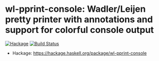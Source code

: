 # wl-pprint-console: Wadler/Leijen pretty printer with annotations and support for colorful console output

[![Hackage](https://img.shields.io/hackage/v/wl-pprint-console.svg)](https://hackage.haskell.org/package/wl-pprint-console)
[![Build Status](https://secure.travis-ci.org/minad/wl-pprint-console.png?branch=master)](http://travis-ci.org/minad/wl-pprint-console)

* Hackage: https://hackage.haskell.org/package/wl-pprint-console

